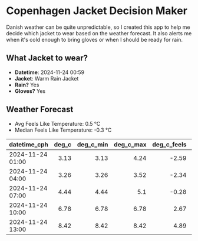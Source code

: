 
# Copenhagen Jacket Decision Maker

Danish weather can be quite unpredictable, so I created this app to help me decide which jacket to wear based on the weather forecast. 
It also alerts me when it's cold enough to bring gloves or when I should be ready for rain.

## What Jacket to wear?

- **Datetime**: 2024-11-24 00:59
- **Jacket**: Warm Rain Jacket
- **Rain?** Yes
- **Gloves?** Yes

## Weather Forecast
- Avg Feels Like Temperature: 0.5 °C
- Median Feels Like Temperature: -0.3 °C

| datetime_cph     |   deg_c |   deg_c_min |   deg_c_max |   deg_c_feels | weather   | wind   | rain   |
|:-----------------|--------:|------------:|------------:|--------------:|:----------|:-------|:-------|
| 2024-11-24 01:00 |    3.13 |        3.13 |        4.24 |         -2.59 | Rain      | High   | Medium |
| 2024-11-24 04:00 |    3.26 |        3.26 |        3.52 |         -2.34 | Rain      | High   | Low    |
| 2024-11-24 07:00 |    4.44 |        4.44 |        5.1  |         -0.28 | Rain      | High   | Low    |
| 2024-11-24 10:00 |    6.78 |        6.78 |        6.78 |          2.67 | Rain      | High   | Medium |
| 2024-11-24 13:00 |    8.42 |        8.42 |        8.42 |          4.89 | Rain      | High   | Medium |
        